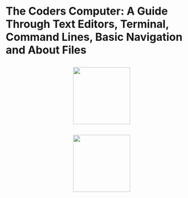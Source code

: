 # The Coders Computer: A Guide Through Text Editors, Terminal, Command Lines, Basic Navigation and About Files <p align="center"> <img width="150" height="150" src="https://media3.giphy.com/media/JmJMzlXOiI0dq/100.webp?cid=ecf05e473f12c53e615e3d3827df0a5b1d63d7a9a9274ce6&rid=100.webp">
</p>

<p align="center"> <img width="150" height="150" src="https://media3.giphy.com/media/JmJMzlXOiI0dq/100.webp?cid=ecf05e473f12c53e615e3d3827df0a5b1d63d7a9a9274ce6&rid=100.webp">
</p>
